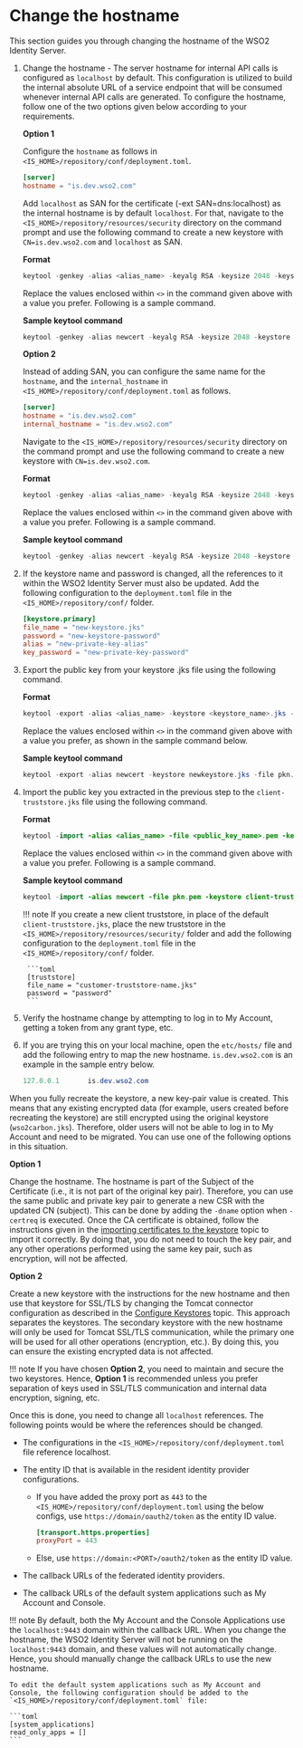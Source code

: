 # Change the hostname

This section guides you through changing the hostname of the WSO2 Identity Server.

1. Change the hostname - The server hostname for internal API calls is configured as `localhost` by default. This configuration is utilized to build the internal absolute URL of a service endpoint that will be consumed whenever internal API calls are generated. To configure the hostname, follow one of the two options given below according to your requirements.

    **Option 1**

    Configure the `hostname` as follows in `<IS_HOME>/repository/conf/deployment.toml`.

    ``` toml
    [server]
    hostname = "is.dev.wso2.com"
    ```

    Add `localhost` as SAN for the certificate (-ext SAN=dns:localhost) as the internal hostname is by default `localhost`. For that, navigate to the `<IS_HOME>/repository/resources/security` directory on the command prompt and use the following command to create a new keystore with `CN=is.dev.wso2.com` and `localhost` as SAN.

    **Format**

    ``` java
    keytool -genkey -alias <alias_name> -keyalg RSA -keysize 2048 -keystore <keystore_name>.jks -dname "CN=<hostname>, OU=<organizational_unit>,O=<organization>,L=<Locality>,S=<State/province>,C=<country_code>" -storepass <keystore_password> -keypass <confirm_keystore_password> -ext SAN=dns:localhost
    ```

    Replace the values enclosed within `<>` in the command given above with a value you prefer. Following is a sample command.

    **Sample keytool command**

    ``` java
    keytool -genkey -alias newcert -keyalg RSA -keysize 2048 -keystore newkeystore.jks -dname "CN=is.dev.wso2.com, OU=Is,O=Wso2,L=SL,S=WS,C=LK" -storepass mypassword -keypass mypassword -ext SAN=dns:localhost
    ```

    **Option 2**

    Instead of adding SAN, you can configure the same name for the `hostname`, and the `internal_hostname` in `<IS_HOME>/repository/conf/deployment.toml` as follows.

    ``` toml
    [server]
    hostname = "is.dev.wso2.com"
    internal_hostname = "is.dev.wso2.com"
    ```

    Navigate to the `<IS_HOME>/repository/resources/security` directory on the command prompt and use the following command to create a new keystore with `CN=is.dev.wso2.com`.

    **Format**

    ``` java
    keytool -genkey -alias <alias_name> -keyalg RSA -keysize 2048 -keystore <keystore_name>.jks -dname "CN=<hostname>, OU=<organizational_unit>,O=<organization>,L=<Locality>,S=<State/province>,C=<country_code>" -storepass <keystore_password> -keypass <confirm_keystore_password>
    ```

    Replace the values enclosed within `<>` in the command given above with a value you prefer. Following is a sample command.

    **Sample keytool command**

    ``` java
    keytool -genkey -alias newcert -keyalg RSA -keysize 2048 -keystore newkeystore.jks -dname "CN=is.dev.wso2.com, OU=Is,O=Wso2,L=SL,S=WS,C=LK" -storepass mypassword -keypass mypassword
    ```

2. If the keystore name and password is changed, all the references to it within the WSO2 Identity Server must also be updated. Add the following configuration to the `deployment.toml` file in the `<IS_HOME>/repository/conf/` folder.

    ``` toml
    [keystore.primary]
    file_name = "new-keystore.jks"
    password = "new-keystore-password"
    alias = "new-private-key-alias"
    key_password = "new-private-key-password"
    ```

3. Export the public key from your keystore .jks file using the following command.

    **Format**

    ``` java
    keytool -export -alias <alias_name> -keystore <keystore_name>.jks -file <public_key_name>.pem
    ```

    Replace the values enclosed within `<>` in the command given above with a value you prefer, as shown in the sample command below.

    **Sample keytool command**

    ``` java
    keytool -export -alias newcert -keystore newkeystore.jks -file pkn.pem
    ```

4. Import the public key you extracted in the previous step to the `client-truststore.jks` file using the following command.

    **Format**

    ``` java
    keytool -import -alias <alias_name> -file <public_key_name>.pem -keystore client-truststore.jks -storepass <keystore_password>
    ```

    Replace the values enclosed within `<>` in the command given above with a value you prefer. Following is a sample command.

    **Sample keytool command**

    ``` java
    keytool -import -alias newcert -file pkn.pem -keystore client-truststore.jks -storepass wso2carbon
    ```

    !!! note
        If you create a new client truststore, in place of the default `client-truststore.jks`, place the new truststore in the `<IS_HOME>/repository/resources/security/` folder and add the following configuration to the `deployment.toml` file in the `<IS_HOME>/repository/conf/` folder.

        ```toml
        [truststore]
        file_name = "customer-truststore-name.jks" 
        password = "password" 
        ```

5. Verify the hostname change by attempting to log in to My Account, getting a token from any grant type, etc.

6. If you are trying this on your local machine, open the `etc/hosts/` file and add the following entry to map the new hostname. `is.dev.wso2.com` is an example in the sample entry below.

    ``` java
    127.0.0.1       is.dev.wso2.com
    ```

When you fully recreate the keystore, a new key-pair value is created. This means that any existing encrypted data (for example, users created before recreating the keystore) are still encrypted using the original keystore (`wso2carbon.jks`). Therefore, older users will not be able to log in to My Account and need to be migrated. You can use one of the following options in this situation.

**Option 1**

Change the hostname. The hostname is part of the Subject of the Certificate (i.e., it is not part of the original key pair). Therefore, you can use the same public and private key pair to generate a new CSR with the updated CN (subject).
This can be done by adding the `-dname` option when `-certreq` is executed. Once the CA certificate is obtained, follow the instructions given in the [importing certificates to the keystore]({{base_path}}/deploy/security/create-new-keystores/#step-2-import-certificates-to-the-keystore) topic to import it correctly.
By doing that, you do not need to touch the key pair, and any other operations performed using the same key pair, such as encryption, will not be affected.

**Option 2**

Create a new keystore with the instructions for the new hostname and then use that keystore for SSL/TLS by changing the Tomcat connector configuration as described in the [Configure Keystores]({{base_path}}/deploy/security/configure-keystores-in-wso2-products/) topic. This approach separates the keystores. 
The secondary keystore with the new hostname will only be used for Tomcat SSL/TLS communication, while the primary one will be used for all other operations (encryption, etc.). By doing this, you can ensure the existing encrypted data is not affected.

!!! note
    If you have chosen **Option 2**, you need to maintain and secure the two keystores. Hence, **Option 1** is recommended unless you prefer separation of keys used in SSL/TLS communication and internal data encryption, signing, etc.

Once this is done, you need to change all `localhost` references. The following points would be where the references should be changed.

- The configurations in the `<IS_HOME>/repository/conf/deployment.toml` file reference localhost.
- The entity ID that is available in the resident identity provider configurations.

    - If you have added the proxy port as `443` to the `<IS_HOME>/repository/conf/deployment.toml` using the below configs, use `https://domain/oauth2/token` as the entity ID value.

        ```toml
        [transport.https.properties]
        proxyPort = 443
        ```

    - Else, use `https://domain:<PORT>/oauth2/token` as the entity ID value.

- The callback URLs of the federated identity providers.
- The callback URLs of the default system applications such as My Account and Console.

!!! note
    By default, both the My Account and the Console Applications use the `localhost:9443` domain within the callback URL. When you change the hostname, the WSO2 Identity Server will not be running on the `localhost:9443` domain, and these values will not automatically change. Hence, you should manually change the callback URLs to use the new hostname.

    To edit the default system applications such as My Account and Console, the following configuration should be added to the `<IS_HOME>/repository/conf/deployment.toml` file:

    ```toml
    [system_applications]
    read_only_apps = []
    ```